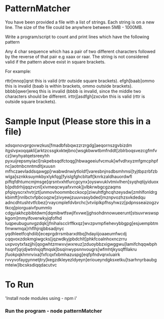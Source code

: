 # PatternMatcher

You have been provided a file with a list of strings. Each string is on a new line.
The size of the file could be anywhere between 5MB - 1000MB.

Write a program/script to count and print lines which have the following pattern

Any 4 char sequence which has a pair of two different characters followed by the reverse of that pair
e.g xaax or raar. The string is not considered valid if the pattern above exist in square brackets.

For example:

rttr[mnop]qrst this is valid (rttr outside square brackets).
efgh[baab]ommo this is invalid (baab is within brackets, ommo outside brackets).
bbbb[qwer]ereq this is invalid (bbbb is invalid, since the middle two characters should be different.
irttrj[asdfgh]zxcvbn this is valid (rttr is outside square brackets).

# Sample Input (Please store this in a file)

xdsqxnovprgovwzkus[fmadbfsbqwzzrzrgdg]aeqornszgvbizdm
itgslvpxoqqakli[arktzcssgkxktejbno]wsgkbwwtbmfnddt[zblrboqsvezcgfmfvcz]iwyhyatqetsreeyhh
pyxuijrepsmyiacl[rskpebsqdfctoqg]hbwageeiufvcmuk[wfvdhxyzmfgmcphpfnc]aotmbcnntmdltjxuusn
mfhczaevladdsqawgp[rwabwdnwiytloldf]varesbnjnsdbsmhmsi[tyjtbpzrbfzbwlga]sznkksuymkbyxlykfqg[fyislgfghcbltaft]knrkzaldhauordwfl
piftqfdhtumcmjmsge[qrsntvxhtfurcgcynx]oyswvuklvtmivlhen[syqhqtijyiduoxb]pdtdrhijqqzvcnl[xivmeqcwyafxvnok]jvlbkrwbgcgzaqms
pfqiqyscrxhvtrjzt[unmovhoommbcckocp]ziwuhtfghcqhzeysdw[zmhlfonldrgkbimft]nnlbctvfpbcoqzw[zivyewjzuuvvasybded]mznpvozhzsvkdedqu
adncdhtushtvtfcbez[rvaycmplefdvbrchc]vtviiplkpfhsyhwzz[pdpnsseaizogzvtkcq]piorguaivfpummlo
cdgyiakhcpbibtdwm[dqmibwtfswjlfxvwe]jghsohdnnowueerunt[stsuvrwswspkgom]mmyifoverwkyjqfofhd
luqpeubugunvgzdqk[jfnihalscclrffkxqz]wvzpvmpfiehevybbgpg[esjuempbtmfmwwmqa]rhflhjrqjbbsadjnyc
yqdhleetfcqhdiib[eceprgdrrsmbarxdtbq]hdayiijoaaeumfwcdj
cqqvoxzdokmgiwgcks[jqzwdkyjpbdchlt]phkfcoalnhoxnczrru
uxpvoytxfazjjhi[qogwhtzmwxvjwxreuz]zduoybbzxigwggwu[lamifchqqwbphhsqnf]qrjdjwtnhsjqftnqsk[bsqinwypsnnvougrs]wfmhtjkysqffllakru
jfuokpqkhmnvixa[fxfcqxfxbmhazuspg]eqfpfndvqnxluairk
rvvyvofaygynnetjtry[kegzdkleyezldyeyn]erioueyndgksxetku[tsarhnyrbaubgmteiw]lbcsksdiqqdacutvc

# To Run

 'Install node modules using - npm i'
### Run the program - node patternMatcher
